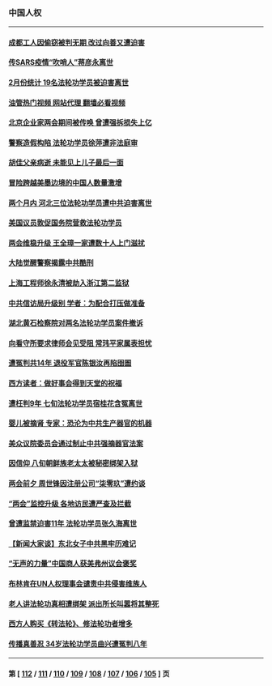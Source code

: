 ### 中国人权
---
#### [成都工人因偷窃被判无期 改过向善又遭迫害](../../pages/ncid278/n13948561.md?03150445) 
#### [传SARS疫情“吹哨人”蒋彦永离世](../../pages/ncid278/n13949222.md?03150445) 
#### [2月份统计 19名法轮功学员被迫害离世](../../pages/ncid278/n13947335.md?03150445) 
#### [油管热门视频 网站代理 翻墙必看视频](http://138.2.39.72:81/youtube.html?epic-marker?03150445)
#### [北京企业家两会期间被传唤 曾遭强拆损失上亿](../../pages/ncid278/n13947896.md?03150445) 
#### [警察造假构陷 法轮功学员徐萍遭非法庭审](../../pages/ncid278/n13946469.md?03150445) 
#### [胡佳父亲病逝 未能见上儿子最后一面](../../pages/ncid278/n13947415.md?03150445) 
#### [冒险跨越美墨边境的中国人数量激增](../../pages/ncid278/n13946742.md?03150445) 
#### [两个月内 河北三位法轮功学员遭中共迫害离世](../../pages/ncid278/n13945856.md?03150445) 
#### [美国议员敦促国务院营救法轮功学员](../../pages/ncid278/n13945791.md?03150445) 
#### [两会维稳升级 王全璋一家遭数十人上门滋扰](../../pages/ncid278/n13946416.md?03150445) 
#### [大陆觉醒警察揭露中共酷刑](../../pages/ncid278/n13937616.md?03150445) 
#### [上海工程师徐永清被劫入浙江第二监狱](../../pages/ncid278/n13945041.md?03150445) 
#### [中共信访局升级别 学者：为配合打压做准备](../../pages/ncid278/n13945602.md?03150445) 
#### [湖北黄石检察院对两名法轮功学员案件撤诉](../../pages/ncid278/n13944382.md?03150445) 
#### [向看守所要求律师会见受阻 常玮平家属表担忧](../../pages/ncid278/n13944719.md?03150445) 
#### [遭冤判共14年 退役军官陈银汝再陷囹圄](../../pages/ncid278/n13943569.md?03150445) 
#### [西方读者：做好事会得到天堂的祝福](../../pages/ncid278/n13943151.md?03150445) 
#### [遭枉判9年 七旬法轮功学员宿桂花含冤离世](../../pages/ncid278/n13943708.md?03150445) 
#### [婴儿被摘肾 专家：恐沦为中共生产器官的机器](../../pages/ncid278/n13944074.md?03150445) 
#### [美众议院委员会通过制止中共强摘器官法案](../../pages/ncid278/n13943637.md?03150445) 
#### [因信仰 八旬朝鲜族老太太被秘密绑架入狱](../../pages/ncid278/n13942333.md?03150445) 
#### [两会前夕 周世锋因注册公司“柒零玖”遭约谈](../../pages/ncid278/n13942894.md?03150445) 
#### [“两会”监控升级 各地访民遭严查及拦截](../../pages/ncid278/n13942702.md?03150445) 
#### [曾遭监禁迫害11年 法轮功学员张久海离世](../../pages/ncid278/n13941569.md?03150445) 
#### [【新闻大家谈】东北女子中共黑牢历难记](../../pages/ncid278/n13942450.md?03150445) 
#### [“无声的力量”中国商人获美弗州议会褒奖](../../pages/ncid278/n13941208.md?03150445) 
#### [布林肯在UN人权理事会谴责中共侵害维族人](../../pages/ncid278/n13941841.md?03150445) 
#### [老人讲法轮功真相遭绑架 派出所长叫嚣将其整死](../../pages/ncid278/n13939553.md?03150445) 
#### [西方人购买《转法轮》、修法轮功者增多](../../pages/ncid278/n13939369.md?03150445) 
#### [传播真善忍 34岁法轮功学员曲兴遭冤判八年](../../pages/ncid278/n13939536.md?03150445) 

---
#### 第 [ [112](./112.md?03150445) / [111](./111.md?03150445) / [110](./110.md?03150445) / [109](./109.md?03150445) / [108](./108.md?03150445) / [107](./107.md?03150445) / [106](./106.md?03150445) / [105](./105.md?03150445) ] 页

